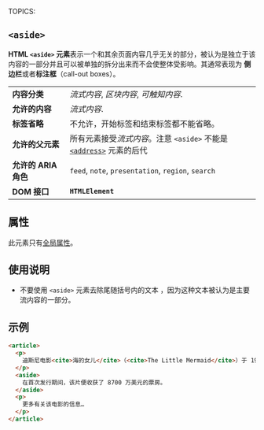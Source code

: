 TOPICS: <aside>

# `<aside>`

**HTML `<aside>` 元素**表示一个和其余页面内容几乎无关的部分，被认为是独立于该内容的一部分并且可以被单独的拆分出来而不会使整体受影响。其通常表现为
**侧边栏**或者**标注框**（call-out boxes）。

|  |  |
| :-- | :-- |
| **内容分类** | *流式内容*, *区块内容*, *可触知内容*. |
| **允许的内容** | *流式内容*. |
| **标签省略** | 不允许，开始标签和结束标签都不能省略。|
| **允许的父元素** | 所有元素接受*流式内容*。注意 `<aside>` 不能是 [`<address>`](/zh-hans/webfrontend/<address>) 元素的后代 |
| **允许的 ARIA 角色** | `feed`, `note`, `presentation`, `region`, `search` |
| **DOM 接口** | **`HTMLElement`** |

## 属性

此元素只有[全局属性](/zh-hans/webfrontend/HTML_Global_Attributes)。

## 使用说明

- 不要使用 `<aside>` 元素去除尾随括号内的文本 ，因为这种文本被认为是主要流内容的一部分。

## 示例

```html
<article>
  <p>
    迪斯尼电影<cite>海的女儿</cite>（<cite>The Little Mermaid</cite>）于 1989 年首次登上银幕。
  </p>
  <aside>
    在首次发行期间，该片便收获了 8700 万美元的票房。
  </aside>
  <p>
    更多有关该电影的信息…
  </p>
</article>
```
